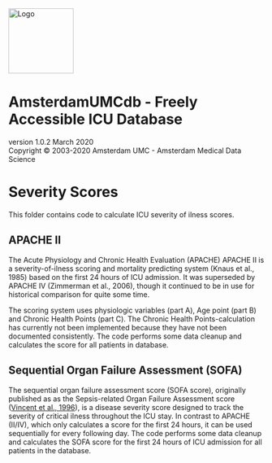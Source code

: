 <img src="../../img/logo_amds.png" alt="Logo" height="128px"/>

# AmsterdamUMCdb - Freely Accessible ICU Database
version 1.0.2 March 2020  
Copyright &copy; 2003-2020 Amsterdam UMC - Amsterdam Medical Data Science

# Severity Scores
This folder contains code to calculate ICU severity of ilness scores. 

## APACHE II
The Acute Physiology and Chronic Health Evaluation (APACHE) APACHE II is a severity-of-ilness scoring and mortality predicting system (Knaus et al., 1985) based on the first 24 hours of ICU admission. It was superseded by APACHE IV (Zimmerman et al., 2006), though it continued to be in use for historical comparison for quite some time.

The scoring system uses physiologic variables (part A), Age point (part B) and Chronic Health Points (part C). The Chronic Health Points-calculation has currently not been implemented because they have not been documented consistently. The code performs some data cleanup and calculates the score for all patients in database. 

## Sequential Organ Failure Assessment (SOFA)
The sequential organ failure assessment score (SOFA score), originally published as as the Sepsis-related Organ Failure Assessment score ([Vincent et al., 1996](http://link.springer.com/10.1007/BF01709751)), is a disease severity score designed to track the severity of critical ilness throughout the ICU stay. In contrast to APACHE (II/IV), which only calculates a score for the first 24 hours, it can be used sequentially for every following day. The code performs some data cleanup and calculates the SOFA score for the first 24 hours of ICU admission for all patients in the database.
